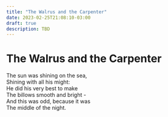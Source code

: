 ```yaml
---
title: "The Walrus and the Carpenter"
date: 2023-02-25T21:08:10-03:00
draft: true
description: TBD
---
```


# The Walrus and the Carpenter

The sun was shining on the sea,  
Shining with all his might:  
He did his very best to make  
The billows smooth and bright -  
And this was odd, because it was  
The middle of the night.